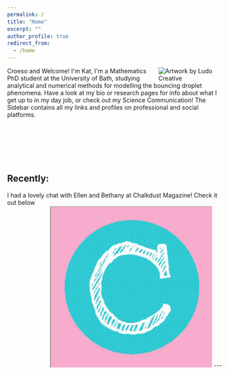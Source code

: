 ```yaml
---
permalink: /
title: "Home"
excerpt: ""
author_profile: true
redirect_from: 
  - /home
---
```


<img src="https://kap39.github.io/images/Hi.png"  alt = "Artwork by Ludo Creative" style="float:right" width = "30%" >

Croeso and Welcome! I'm Kat, I'm a Mathematics PhD student at the University of Bath, studying analytical and numerical methods for modelling the bouncing droplet phenomena. Have a look at my bio or research pages for info about what I get up to in my day job, or check out my Science Communication! The Sidebar contains all my links and profiles on professional and social platforms. 


<br>
<br>
<br>
<br>
<br>
<h2>Recently:</h2>
 I had a lovely chat with Ellen and Bethany at Chalkdust Magazine! Check it out below
 <br>
<a href="https://chalkdustmagazine.com/interviews/in-conversation-with-kat-phillips/"><img style="width: 75%; height: 75%; padding-left:100px" alt="Women in STEM" src="/images/Chalkdust.png" class="center" ></a>
---

